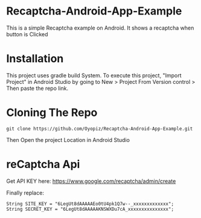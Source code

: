 # Recaptcha-Android-App-Example
This is a simple Recaptcha example on Android. It shows a recaptcha when button is Clicked
# Installation
This project uses gradle build System. To execute this project, "Import Project" in Android Studio by going to New > Project From Version control > Then paste the repo link.
# Cloning The Repo
```git clone https://github.com/Oyopiz/Recaptcha-Android-App-Example.git```

Then Open the project Location in Android Studio

# reCaptcha Api
Get API KEY here:
https://www.google.com/recaptcha/admin/create

Finally replace: 

    String SITE_KEY = "6LegUt8dAAAAAEo0tU4pk1Q7w--_xxxxxxxxxxxxx";
    String SECRET_KEY = "6LegUt8dAAAAAKNSWXDu7cA_xxxxxxxxxxxxxxx";
